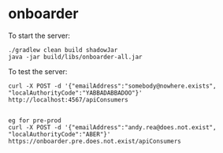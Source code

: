 # onboarder

To start the server:

```
./gradlew clean build shadowJar
java -jar build/libs/onboarder-all.jar
```

To test the server:

```
curl -X POST -d '{"emailAddress":"somebody@nowhere.exists", "localAuthorityCode":"YABBADABBADOO"}' http://localhost:4567/apiConsumers


eg for pre-prod
curl -X POST -d '{"emailAddress":"andy.rea@does.not.exist", "localAuthorityCode":"ABER"}' https://onboarder.pre.does.not.exist/apiConsumers
```
